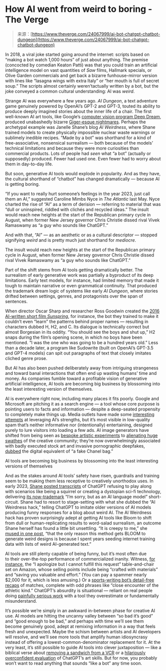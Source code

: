 <!--yml
category: 未分类
date: 2024-05-27 14:55:19
-->

# How AI went from weird to boring - The Verge

> 来源：[https://www.theverge.com/24067999/ai-bot-chatgpt-chatbot-dungeon](https://www.theverge.com/24067999/ai-bot-chatgpt-chatbot-dungeon)

In 2018, a viral joke started going around the internet: scripts based on “making a bot watch 1,000 hours” of just about anything. The premise (concocted by comedian Keaton Patti) was that you could train an artificial intelligence model on vast quantities of *Saw* films, Hallmark specials, or Olive Garden commercials and get back a bizarre funhouse-mirror version with lines like “lasagna wings with extra Italy” or “her mouth is full of secret soup.” The scripts almost certainly weren’tactually written by a bot, but the joke conveyed a common cultural understanding: AI was *weird*.

Strange AI was everywhere a few years ago. *AI Dungeon*, a text adventure game genuinely powered by OpenAI’s GPT-2 and GPT-3, touted its ability to produce deeply imagined stories about the inner life of a chair. The first well-known AI art tools, like Google’s [computer vision program Deep Dream](/2015/8/5/9104121/dreamify-app-google-deep-dream-ios-android), produced unabashedly bizarre [Giger-esque nightmares](/2016/10/24/13379208/ai-nsfw-neural-nets-deep-dream-genitals). Perhaps the archetypal example was Janelle Shane’s blog *AI Weirdness*, where Shane trained models to create physically impossible nuclear waste warnings or sublimely inedible recipes. “Made by a bot” was shorthand for a kind of free-associative, nonsensical surrealism — both because of the models’ technical limitations and because they were more curiosities than commercial products. Lots of people had *seen* what “a bot” (actually or supposedly) produced. Fewer had used one. Even fewer had to worry about them in day-to-day life.

But soon, generative AI tools would explode in popularity. And as they have, the cultural shorthand of “chatbot” has changed dramatically — because AI is getting boring.

“If you want to really hurt someone’s feelings in the year 2023, just call them an AI,” suggested Caroline Mimbs Nyce in *The Atlantic* last May. Nyce charted the rise of “AI” as a term of derision — referring to material that was “dull or uninspired, riddled with clich​​és and recycled ideas.” The insult would reach new heights at the start of the Republican primary cycle in August, when former New Jersey governor Chris Christie dissed rival Vivek Ramaswamy as “a guy who sounds like ChatGPT.”

And with that, “AI” — as an aesthetic or as a cultural descriptor — stopped signifying *weird* and is pretty much just shorthand for *mediocre*.  

The insult would reach new heights at the start of the Republican primary cycle in August, when former New Jersey governor Chris Christie dissed rival Vivek Ramaswamy as “a guy who sounds like ChatGPT.”

Part of the shift stems from AI tools getting dramatically better. The surrealism of early generative work was partially a byproduct of its deep limitations. Early text models, for instance, had limited memory that made it tough to maintain narrative or even grammatical continuity. That produced the trademark dream logic of systems like early *AI Dungeon*, where stories drifted between settings, genres, and protagonists over the span of sentences.

When director Oscar Sharp and researcher Ross Goodwin created the [2016 AI-written short film *Sunspring*](https://arstechnica.com/gaming/2021/05/an-ai-wrote-this-movie-and-its-strangely-moving/), for instance, the bot they trained to make it couldn’t even “learn” the patterns behind proper names — resulting in characters dubbed H, H2, and C. Its dialogue is technically correct but almost Borgesian in its oddity. “You should see the boys and shut up,” H2 snaps during the film’s opening scene, in which no boys have been mentioned. “I was the one who was going to be a hundred years old.” Less than a decade later, a program like Sudowrite (built on OpenAI’s GPT-3.5 and GPT-4 models) can spit out paragraphs of text that closely imitates cliched genre prose.

But AI has also been pushed deliberately away from intriguing strangeness and toward banal interactions that often end up wasting humans’ time and money. As companies fumble toward a profitable vision of generative artificial intelligence, AI tools are becoming big business by blossoming into the least interesting version of themselves.

AI is everywhere right now, including many places it fits poorly. Google and Microsoft are pitching it as a search engine — a tool whose core purpose is pointing users to facts and information — despite a deep-seated propensity to completely make things up. Media outlets have made some [interesting attempts](https://www.nytimes.com/2023/05/23/business/media/buzzfeed-botatouille-chatbot-food.html) at leveraging AI’s strengths, but it’s most visible in low-quality spam that’s neither informative nor (intentionally) entertaining, designed purely to lure visitors into loading a few ads. AI image generators have shifted from being seen as [bespoke artistic experiments](https://www.sciencefriday.com/segments/luke-sciarts-video/) to [alienating huge swathes](/2024/1/9/24031468/wacom-wizards-of-the-coast-mtg-artists-against-generative-ai) of the creative community; they’re now overwhelmingly associated with badly executed stock art and invasive pornographic deepfakes, [dubbed](https://www.garbageday.email/p/the-digital-equivalent-of-wearing) the digital equivalent of “a fake Chanel bag.”

AI tools are becoming big business by blossoming into the least interesting versions of themselves

And as the stakes around AI tools’ safety have risen, guardrails and training seem to be making them less receptive to creatively unorthodox uses. In early 2023, [Shane posted transcripts](https://www.aiweirdness.com/the-ai-weirdness-hack/) of ChatGPT refusing to play along with scenarios like being a squirrel or creating a dystopian sci-fi technology, delivering [its now-trademark](/2023/4/25/23697218/ai-generated-spam-fake-user-reviews-as-an-ai-language-model) “I’m sorry, but as an AI language model” short-circuit. Shane had to resort to stage-setting with what she dubbed the “AI Weirdness hack,” telling ChatGPT to imitate older versions of AI models producing funny responses for a blog about weird AI. The AI Weirdness hack has proven surprisingly adept at getting AI tools like Bloom to shift from dull or human-replicating results to word-salad surrealism, an outcome Shane herself has found a little bit unsettling. “It is creepy to me,” she [mused in one post](https://www.aiweirdness.com/baby-onesie-designs/), “that the only reason this method gets BLOOM to generate weird designs is because I spent years seeding internet training data with lists of weird AI-generated text.”

AI tools are still plenty capable of being funny, but it’s most often due to their over-the-top performance of commercialized inanity. Witness, [for instance](/2024/1/12/24036156/openai-policy-amazon-ai-listings), the “I apologize but I cannot fulfill this request” table-and-chair set on Amazon, whose selling points include being “crafted with materials” and “saving you valuable and effort.” (You can pay a spammer nearly $2,000 for it, which is less amusing.) Or a [sports-writing bot’s detail-free recaps](https://www.washingtonpost.com/nation/2023/08/31/gannett-ai-written-stories-high-school-sports/) of matches, complete with odd phrases like “close encounter of the athletic kind.” ChatGPT’s absurdity is situational — reliant on real people doing [painfully serious work](/2023/12/29/24019067/michael-cohen-former-trump-lawyer-google-bard-ai) with a tool they overestimate or fundamentally misunderstand.

It’s possible we’re simply in an awkward in-between phase for creative AI use. AI models are hitting the uncanny valley between “so bad it’s good” and “good enough to be bad,” and perhaps with time we’ll see them become genuinely good, adept at remixing information in a way that feels fresh and unexpected. Maybe the schism between artists and AI developers will resolve, and we’ll see more tools that amplify human idiosyncrasy instead of offering a lowest-common-denominator replacement for it. At the very least, it’s still possible to guide AI tools into clever juxtaposition — like a biblical verse about [removing a sandwich from a VCR](https://twitter.com/tqbf/status/1598513757805858820?lang=en) or a [hilariously overconfident evaluation](https://www.aiweirdness.com/ascii-art-by-chatbot/) of ChatGPT’s art skills. But for now, you probably won’t want to read anything that sounds “like a bot” any time soon.